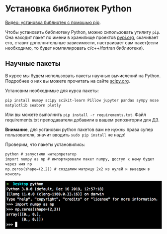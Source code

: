 # Установка библиотек Python

[Видео: установка библиотек с помощью pip](https://www.youtube.com/watch?v=PJOwwVrcPww&t=0s&list=PLLyuiBK_HOLNm8T5Xtl7dDquJey917TXy&index=4).

Чтобы установить библиотеку Python, можно сипользовать утилиту `pip`. Она находит пакет по имени в хранилище проектов [pypi.org](https://pypi.org/project/pip/), скачивает его, ставит дополнительные зависимости, настраивает сам пакет(если необходимо, то будет компилировать с/с++/fortran библиотеки).

## Научные пакеты

В курсе мы будем использовать пакеты научных вычислений на Python. Подробнее о них вы можете прочитать на сайте [scipy.org](https://www.scipy.org/about.html).

Установим необходимые для курса пакеты:

```shell
pip install numpy scipy scikit-learn Pillow jupyter pandas sympy nose matplotlib seaborn plotly
```

Или вы можете выполнить `pip install -r requirements.txt`. Файл requirements.txt преподаватели добавили в вашем репозитории для ДЗ.

**Внимание**, для установки python пакетов вам не нужны права супер пользователя, значит вводить `sudo pip install` не надо!

Проверим, что пакеты установились:

```shell
python # запустили интерпретатор
import numpy as np # импортировали пакет numpy, доступ к нему будет через имя np
np.zeros(shape=(2,2)) # создалим матрицу 2x2 из нулей и выведем в консоль
```

![numpy check](images/numpy_check.png)
